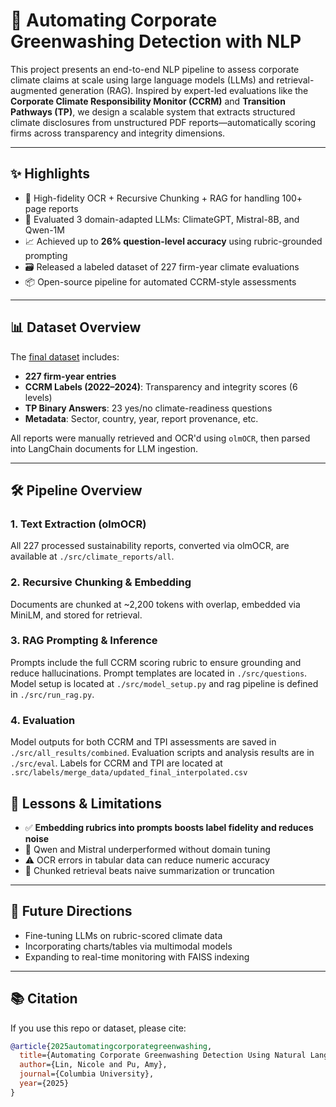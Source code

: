 # 🌿 Automating Corporate Greenwashing Detection with NLP

This project presents an end-to-end NLP pipeline to assess corporate climate claims at scale using large language models (LLMs) and retrieval-augmented generation (RAG). Inspired by expert-led evaluations like the **Corporate Climate Responsibility Monitor (CCRM)** and **Transition Pathways (TP)**, we design a scalable system that extracts structured climate disclosures from unstructured PDF reports—automatically scoring firms across transparency and integrity dimensions.

---

## ✨ Highlights

- 🔎 High-fidelity OCR + Recursive Chunking + RAG for handling 100+ page reports  
- 🤖 Evaluated 3 domain-adapted LLMs: ClimateGPT, Mistral-8B, and Qwen-1M  
- 📈 Achieved up to **26% question-level accuracy** using rubric-grounded prompting  
- 🗃️ Released a labeled dataset of 227 firm-year climate evaluations  
- 📦 Open-source pipeline for automated CCRM-style assessments  

---

## 📊 Dataset Overview

The [final dataset](./src/merge_data/updated_final_interpolated.csv) includes:

- **227 firm-year entries**  
- **CCRM Labels (2022–2024)**: Transparency and integrity scores (6 levels)  
- **TP Binary Answers**: 23 yes/no climate-readiness questions  
- **Metadata**: Sector, country, year, report provenance, etc. 

All reports were manually retrieved and OCR'd using `olmOCR`, then parsed into LangChain documents for LLM ingestion.

---

## 🛠️ Pipeline Overview

### 1. Text Extraction (olmOCR)

All 227 processed sustainability reports, converted via olmOCR, are available at `./src/climate_reports/all`.

### 2. Recursive Chunking & Embedding

Documents are chunked at ~2,200 tokens with overlap, embedded via MiniLM, and stored for retrieval.

### 3. RAG Prompting & Inference
Prompts include the full CCRM scoring rubric to ensure grounding and reduce hallucinations. Prompt templates are located in `./src/questions`. Model setup is located at `./src/model_setup.py` and rag pipeline is defined in `./src/run_rag.py`.

### 4. Evaluation

Model outputs for both CCRM and TPI assessments are saved in `./src/all_results/combined`. Evaluation scripts and analysis results are in `./src/eval`. Labels for CCRM and TPI are located at `.src/labels/merge_data/updated_final_interpolated.csv`

## 📌 Lessons & Limitations

- ✅ **Embedding rubrics into prompts boosts label fidelity and reduces noise**
- 🚫 Qwen and Mistral underperformed without domain tuning
- ⚠️ OCR errors in tabular data can reduce numeric accuracy
- 🧊 Chunked retrieval beats naive summarization or truncation

---

## 🧪 Future Directions

- Fine-tuning LLMs on rubric-scored climate data  
- Incorporating charts/tables via multimodal models  
- Expanding to real-time monitoring with FAISS indexing  

---

## 📚 Citation

If you use this repo or dataset, please cite:

```bibtex
@article{2025automatingcorporategreenwashing,
  title={Automating Corporate Greenwashing Detection Using Natural Language Processing},
  author={Lin, Nicole and Pu, Amy},
  journal={Columbia University},
  year={2025}
}

